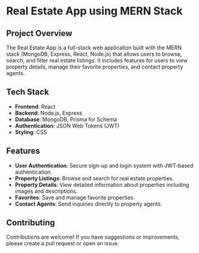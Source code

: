 # Real Estate App using MERN Stack

## Project Overview
The Real Estate App is a full-stack web application built with the MERN stack (MongoDB, Express, React, Node.js) that allows users to browse, search, and filter real estate listings. It includes features for users to view property details, manage their favorite properties, and contact property agents.

## Tech Stack
- **Frontend**: React
- **Backend**: Node.js, Express
- **Database**: MongoDB, Prisma for Schema
- **Authentication**: JSON Web Tokens (JWT)
- **Styling**: CSS

## Features
- **User Authentication**: Secure sign-up and login system with JWT-based authentication.
- **Property Listings**: Browse and search for real estate properties.
- **Property Details**: View detailed information about properties including images and descriptions.
- **Favorites**: Save and manage favorite properties.
- **Contact Agents**: Send inquiries directly to property agents.


## Contributing
Contributions are welcome! If you have suggestions or improvements, please create a pull request or open an issue.
